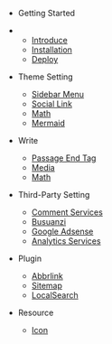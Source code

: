 * Getting Started
* 
  * [Introduce](/en/README.md)
  * [Installation](/en/GettingStarted/Installation.md)
  * [Deploy](/en/GettingStarted/Deploy.md)
  
* Theme Setting
  
  * [Sidebar Menu](en/ThemeSetting/SidebarMenu.md)
  * [Social Link](en/ThemeSetting/SocialLink.md)
  * [Math](en/ThemeSetting/Math.md)
  * [Mermaid](en/ThemeSetting/Mermaid.md)
  
* Write

  * [Passage End Tag](en/Write/PassageEndTag.md)
  * [Media](en/Write/Media.md)
  * [Math](en/Write/Math.md)


* Third-Party Setting
  
  * [Comment Services](en/Third-PartySetting/CommentServices)
  * [Busuanzi](en/Third-PartySetting/Busuanzi)
  * [Google Adsense](en/Third-PartySetting/GoogleAdsense)
  * [Analytics Services](en/Third-PartySetting/AnalyticsServices)

* Plugin
  
  * [Abbrlink](en/Plugin/Abbrlink)
  * [Sitemap](en/Plugin/Sitemap)
  * [LocalSearch](en/Plugin/LocalSearch)

* Resource
  
  * [Icon](/doc/icon/index.html ':ignore')
